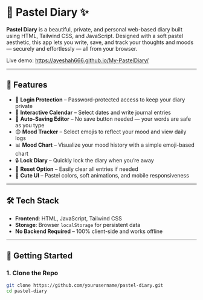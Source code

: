 # 🌸 Pastel Diary ✨

**Pastel Diary** is a beautiful, private, and personal web-based diary built using HTML, Tailwind CSS, and JavaScript. Designed with a soft pastel aesthetic, this app lets you write, save, and track your thoughts and moods — securely and effortlessly — all from your browser.

Live demo: https://ayeshah666.github.io/My-PastelDiary/

---

## 🧠 Features

- 🔐 **Login Protection** – Password-protected access to keep your diary private
- 📅 **Interactive Calendar** – Select dates and write journal entries
- 📝 **Auto-Saving Editor** – No save button needed — your words are safe as you type
- 😊 **Mood Tracker** – Select emojis to reflect your mood and view daily logs
- 📊 **Mood Chart** – Visualize your mood history with a simple emoji-based chart
- 🔒 **Lock Diary** – Quickly lock the diary when you’re away
- 🧹 **Reset Option** – Easily clear all entries if needed
- 🎀 **Cute UI** – Pastel colors, soft animations, and mobile responsiveness

---

## 🛠️ Tech Stack

- **Frontend**: HTML, JavaScript, Tailwind CSS
- **Storage**: Browser `localStorage` for persistent data
- **No Backend Required** – 100% client-side and works offline

---

## 🚀 Getting Started

### 1. Clone the Repo

```bash
git clone https://github.com/yourusername/pastel-diary.git
cd pastel-diary
